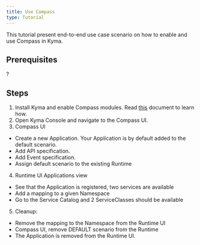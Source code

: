 ```yaml
---
title: Use Compass
type: Tutorial
---
```


This tutorial present end-to-end use case scenario on how to enable and use Compass in Kyma.

## Prerequisites

?

## Steps

1. Install Kyma and enable Compass modules. Read [this](#installation-installation) document to learn how.   
2. Open Kyma Console and navigate to the Compass UI.
3. Compass UI

* Create a new Application. Your Application is by default added to the default scenario.
* Add API specification.
* Add Event specification.
* Assign default scenario to the existing Runtime

4. Runtime UI Applications view
* See that the Application is registered, two services are available
* Add a mapping to a given Namespace
* Go to the Service Catalog and 2 ServiceClasses should be available

5. Cleanup:
* Remove the mapping to the Namespace from the Runtime UI
* Compass UI, remove DEFAULT scenario from the Runtime
* The Application is removed from the Runtime UI.
